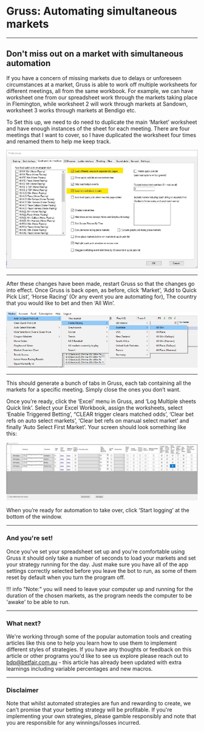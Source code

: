 # Gruss: Automating simultaneous markets

---
## Don't miss out on a market with simultaneous automation

If you have a concern of missing markets due to delays or unforeseen circumstances at a market, Gruss is able to work off multiple worksheets for different meetings, all from the same workbook. 
For example, we can have worksheet one from our spreadsheet work through the markets taking place in Flemington, while worksheet 2 will work through markets at Sandown, worksheet 3 works through markets at Bendigo etc. 

To Set this up, we need to do need to duplicate the main ‘Market’ worksheet and have enough instances of the sheet for each meeting. There are four meetings that I want to cover, so I have duplicated the worksheet four times and renamed them to help me keep track. 

![Automating simultaneous markets](./img/GrussSimultaneousMarketsExcel1.jpg)
 
---

After these changes have been made, restart Gruss so that the changes go into effect. Once Gruss is back open, as before, click ‘Market’, ‘Add to Quick Pick List’, ‘Horse Racing’ (Or any event you are automating for), The country that you would like to bet and then ‘All Win’. 


![Automating simultaneous markets](./img/GrussSimultaneousMarkets2.png)

---

This should generate a bunch of tabs in Gruss, each tab containing all the markets for a specific meeting. Simply close the ones you don’t want. 

Once you’re ready, click the ‘Excel’ menu in Gruss, and ‘Log Multiple sheets Quick link’. Select your Excel Workbook, assign the worksheets, select ‘Enable Triggered Betting’, “CLEAR trigger clears matched odds’, ‘Clear bet refs on auto select markets’, ‘Clear bet refs on manual select market’ and finally ‘Auto Select First Market’. Your screen should look something like this:

![Automating simultaneous markets](./img/GrussSimultaneousMarkets3.jpg)


When you’re ready for automation to take over, click ‘Start logging’ at the bottom of the window. 


---
### And you're set!

Once you've set your spreadsheet set up and you're comfortable using Gruss it should only take a number of seconds to load your markets and set your strategy running for the day. Just make sure you have all of the app settings correctly selected before you leave the bot to run, as some of them reset by default when you turn the program off.

!!! info "Note:" 
    you will need to leave your computer up and running for the duration of the chosen markets, as the program needs the computer to be 'awake' to be able to run.
    
---
### What next? 

We're working through some of the popular automation tools and creating articles like this one to help you learn how to use them to implement different styles of strategies. If you have any thoughts or feedback on this article or other programs you'd like to see us explore please reach out to bdp@betfair.com.au - this article has already been updated with extra learnings including variable percentages and new macros.

---
### Disclaimer

Note that whilst automated strategies are fun and rewarding to create, we can't promise that your betting strategy will be profitable. If you're implementing your own strategies, please gamble responsibly and note that you are responsible for any winnings/losses incurred.
